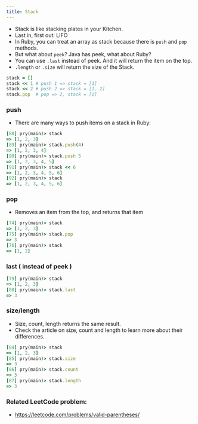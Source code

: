 ```yaml
---
title: Stack
---
```


- Stack is like stacking plates in your Kitchen.
- Last in, first out: LIFO
- In Ruby, you can treat an array as stack because there is `push` and `pop` methods.
- But what about `peek`? Java has peek, what about Ruby?
- You can use `.last` instead of peek. And it will return the item on the top.
- `.length` or `.size` will return the size of the Stack.

```rb
stack = []
stack << 1 # push 1 => stack = [1]
stack << 2 # push 2 => stack = [1, 2]
stack.pop  # pop => 2, stack = [1]
```

### push
- There are many ways to push items on a stack in Ruby:

```rb
[88] pry(main)> stack
=> [1, 2, 3]
[89] pry(main)> stack.push(4)
=> [1, 2, 3, 4]
[90] pry(main)> stack.push 5
=> [1, 2, 3, 4, 5]
[91] pry(main)> stack << 6
=> [1, 2, 3, 4, 5, 6]
[92] pry(main)> stack
=> [1, 2, 3, 4, 5, 6]
```

### pop
- Removes an item from the top, and returns that item
```rb
[74] pry(main)> stack
=> [1, 2, 3]
[75] pry(main)> stack.pop
=> 3
[76] pry(main)> stack
=> [1, 2]
```

### last ( instead of peek )
```rb
[79] pry(main)> stack
=> [1, 2, 3]
[80] pry(main)> stack.last
=> 3
```

### size/length
- Size, count, length returns the same result.
- Check the article on size, count and length to learn more about their differences.

```rb
[84] pry(main)> stack
=> [1, 2, 3]
[85] pry(main)> stack.size
=> 3
[86] pry(main)> stack.count
=> 3
[87] pry(main)> stack.length
=> 3
```

### Related LeetCode problem:
- https://leetcode.com/problems/valid-parentheses/